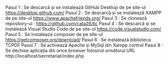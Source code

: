 Pasul 1 : Se descarcă și se instalează GitHub Desktop de pe site-ul https://desktop.github.com/
Pasul 2 : Se descarcă și se instalează XAMPP de pe site-ul https://www.apachefriends.org/
Pasul 3 : Se clonează repository-ul : https://github.com/cata26/lic
Pasul 4 : Se descarcă și se instalează Visual Studio Code de pe site-ul https://code.visualstudio.com/
Pasul 5 : Se instaleaza composer de pe site-ul https://getcomposer.org/download/
Pasul 6 : Se instalează biblioteca TCPDF
Pasul 7 : Se activează Apache și MySql din Xampp control
Pasul 8 : Se dechise aplicația din orice browser folosind următorul URL http://localhost/secretariat/index.php
